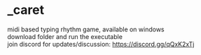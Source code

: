 # _caret
midi based typing rhythm game, available on windows  
download folder and run the executable  
join discord for updates/discussion: https://discord.gg/qQxK2xTj
